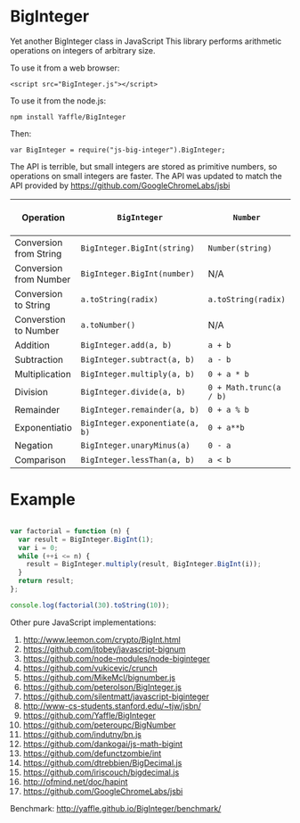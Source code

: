 BigInteger
==========

Yet another BigInteger class in JavaScript
This library performs arithmetic operations on integers of arbitrary size.

To use it from a web browser:
```
<script src="BigInteger.js"></script>
```
To use it from the node.js:
```
npm install Yaffle/BigInteger
```
Then:
```
var BigInteger = require("js-big-integer").BigInteger;
```

The API is terrible, but small integers are stored as primitive numbers, so operations on small integers are faster.
The API was updated to match the API provided by https://github.com/GoogleChromeLabs/jsbi

Operation              | `BigInteger`                         | `Number`                         | `BigInt` (https://github.com/tc39/proposal-bigint)
-----------------------|--------------------------------------|----------------------------------|---------------------------------------------------
Conversion from String | `BigInteger.BigInt(string)`          | `Number(string)`                 | `BigInt(string)`
Conversion from Number | `BigInteger.BigInt(number)`          | N/A                              | `BigInt(number)`
Conversion to String   | `a.toString(radix)`                  | `a.toString(radix)`              | `a.toString(radix)`
Converstion to Number  | `a.toNumber()`                       | N/A                              | `Number(bigint)`
Addition               | `BigInteger.add(a, b)`               | `a + b`                          | `a + b`
Subtraction            | `BigInteger.subtract(a, b)`          | `a - b`                          | `a - b`
Multiplication         | `BigInteger.multiply(a, b)`          | `0 + a * b`                      | `a * b`
Division               | `BigInteger.divide(a, b)`            | `0 + Math.trunc(a / b)`          | `a / b`
Remainder              | `BigInteger.remainder(a, b)`         | `0 + a % b`                      | `a % b`
Exponentiatio          | `BigInteger.exponentiate(a, b)`      | `0 + a**b`                       | `a**b`
Negation               | `BigInteger.unaryMinus(a)`           | `0 - a`                          | `-a`
Comparison             | `BigInteger.lessThan(a, b)`          | `a < b`                          | `a < b`

Example
=======
```javascript

var factorial = function (n) {
  var result = BigInteger.BigInt(1);
  var i = 0;
  while (++i <= n) {
    result = BigInteger.multiply(result, BigInteger.BigInt(i));
  }
  return result;
};

console.log(factorial(30).toString(10));

```

Other pure JavaScript implementations:
 1. <http://www.leemon.com/crypto/BigInt.html>
 2. <https://github.com/jtobey/javascript-bignum>
 3. <https://github.com/node-modules/node-biginteger>
 4. <https://github.com/vukicevic/crunch>
 5. <https://github.com/MikeMcl/bignumber.js>
 6. <https://github.com/peterolson/BigInteger.js>
 7. <https://github.com/silentmatt/javascript-biginteger>
 8. <http://www-cs-students.stanford.edu/~tjw/jsbn/>
 9. <https://github.com/Yaffle/BigInteger>
 10. <https://github.com/peteroupc/BigNumber>
 11. <https://github.com/indutny/bn.js>
 12. <https://github.com/dankogai/js-math-bigint>
 13. <https://github.com/defunctzombie/int>
 14. <https://github.com/dtrebbien/BigDecimal.js>
 15. <https://github.com/iriscouch/bigdecimal.js>
 16. <http://ofmind.net/doc/hapint>
 17. <https://github.com/GoogleChromeLabs/jsbi>

Benchmark:
  <http://yaffle.github.io/BigInteger/benchmark/>
